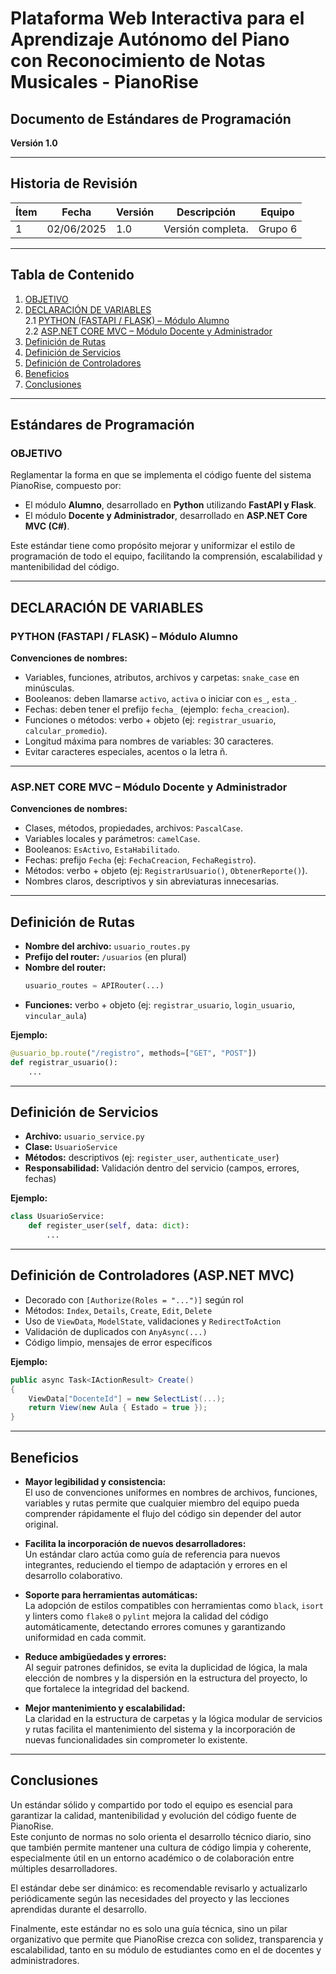 # Plataforma Web Interactiva para el Aprendizaje Autónomo del Piano con Reconocimiento de Notas Musicales - PianoRise

## Documento de Estándares de Programación  
**Versión 1.0**

---

## Historia de Revisión

| Ítem | Fecha       | Versión | Descripción       | Equipo  |
|------|-------------|---------|-------------------|---------|
| 1    | 02/06/2025  | 1.0     | Versión completa. | Grupo 6 |

---

## Tabla de Contenido
1. [OBJETIVO](#objetivo)  
2. [DECLARACIÓN DE VARIABLES](#declaración-de-variables)  
   2.1 [PYTHON (FASTAPI / FLASK) – Módulo Alumno](#python-fastapi--flask--módulo-alumno)  
   2.2 [ASP.NET CORE MVC – Módulo Docente y Administrador](#aspnet-core-mvc--módulo-docente-y-administrador)  
3. [Definición de Rutas](#definición-de-rutas)  
4. [Definición de Servicios](#definición-de-servicios)  
5. [Definición de Controladores](#definición-de-controladores)  
6. [Beneficios](#beneficios)  
7. [Conclusiones](#conclusiones)  

---

## Estándares de Programación

### OBJETIVO

Reglamentar la forma en que se implementa el código fuente del sistema PianoRise, compuesto por:

- El módulo **Alumno**, desarrollado en **Python** utilizando **FastAPI y Flask**.  
- El módulo **Docente y Administrador**, desarrollado en **ASP.NET Core MVC (C#)**.

Este estándar tiene como propósito mejorar y uniformizar el estilo de programación de todo el equipo, facilitando la comprensión, escalabilidad y mantenibilidad del código.

---

## DECLARACIÓN DE VARIABLES

### PYTHON (FASTAPI / FLASK) – Módulo Alumno

**Convenciones de nombres:**

- Variables, funciones, atributos, archivos y carpetas: `snake_case` en minúsculas.  
- Booleanos: deben llamarse `activo`, `activa` o iniciar con `es_`, `esta_`.  
- Fechas: deben tener el prefijo `fecha_` (ejemplo: `fecha_creacion`).  
- Funciones o métodos: verbo + objeto (ej: `registrar_usuario`, `calcular_promedio`).  
- Longitud máxima para nombres de variables: 30 caracteres.  
- Evitar caracteres especiales, acentos o la letra ñ.  

---

### ASP.NET CORE MVC – Módulo Docente y Administrador

**Convenciones de nombres:**

- Clases, métodos, propiedades, archivos: `PascalCase`.  
- Variables locales y parámetros: `camelCase`.  
- Booleanos: `EsActivo`, `EstaHabilitado`.  
- Fechas: prefijo `Fecha` (ej: `FechaCreacion`, `FechaRegistro`).  
- Métodos: verbo + objeto (ej: `RegistrarUsuario()`, `ObtenerReporte()`).  
- Nombres claros, descriptivos y sin abreviaturas innecesarias.  

---

## Definición de Rutas

- **Nombre del archivo:** `usuario_routes.py`  
- **Prefijo del router:** `/usuarios` (en plural)  
- **Nombre del router:**  
  ```python
  usuario_routes = APIRouter(...)
  ```  
- **Funciones:** verbo + objeto (ej: `registrar_usuario`, `login_usuario`, `vincular_aula`)  

**Ejemplo:**

```python
@usuario_bp.route("/registro", methods=["GET", "POST"])
def registrar_usuario():
    ...
```

---

## Definición de Servicios

- **Archivo:** `usuario_service.py`  
- **Clase:** `UsuarioService`  
- **Métodos:** descriptivos (ej: `register_user`, `authenticate_user`)  
- **Responsabilidad:** Validación dentro del servicio (campos, errores, fechas)  

**Ejemplo:**

```python
class UsuarioService:
    def register_user(self, data: dict):
        ...
```

---

## Definición de Controladores (ASP.NET MVC)

- Decorado con `[Authorize(Roles = "...")]` según rol  
- Métodos: `Index`, `Details`, `Create`, `Edit`, `Delete`  
- Uso de `ViewData`, `ModelState`, validaciones y `RedirectToAction`  
- Validación de duplicados con `AnyAsync(...)`  
- Código limpio, mensajes de error específicos  

**Ejemplo:**

```csharp
public async Task<IActionResult> Create()
{
    ViewData["DocenteId"] = new SelectList(...);
    return View(new Aula { Estado = true });
}
```

---

## Beneficios

- **Mayor legibilidad y consistencia:**  
  El uso de convenciones uniformes en nombres de archivos, funciones, variables y rutas permite que cualquier miembro del equipo pueda comprender rápidamente el flujo del código sin depender del autor original.

- **Facilita la incorporación de nuevos desarrolladores:**  
  Un estándar claro actúa como guía de referencia para nuevos integrantes, reduciendo el tiempo de adaptación y errores en el desarrollo colaborativo.

- **Soporte para herramientas automáticas:**  
  La adopción de estilos compatibles con herramientas como `black`, `isort` y linters como `flake8` o `pylint` mejora la calidad del código automáticamente, detectando errores comunes y garantizando uniformidad en cada commit.

- **Reduce ambigüedades y errores:**  
  Al seguir patrones definidos, se evita la duplicidad de lógica, la mala elección de nombres y la dispersión en la estructura del proyecto, lo que fortalece la integridad del backend.

- **Mejor mantenimiento y escalabilidad:**  
  La claridad en la estructura de carpetas y la lógica modular de servicios y rutas facilita el mantenimiento del sistema y la incorporación de nuevas funcionalidades sin comprometer lo existente.

---

## Conclusiones

Un estándar sólido y compartido por todo el equipo es esencial para garantizar la calidad, mantenibilidad y evolución del código fuente de PianoRise.  
Este conjunto de normas no solo orienta el desarrollo técnico diario, sino que también permite mantener una cultura de código limpia y coherente, especialmente útil en un entorno académico o de colaboración entre múltiples desarrolladores.

El estándar debe ser dinámico: es recomendable revisarlo y actualizarlo periódicamente según las necesidades del proyecto y las lecciones aprendidas durante el desarrollo.

Finalmente, este estándar no es solo una guía técnica, sino un pilar organizativo que permite que PianoRise crezca con solidez, transparencia y escalabilidad, tanto en su módulo de estudiantes como en el de docentes y administradores.
